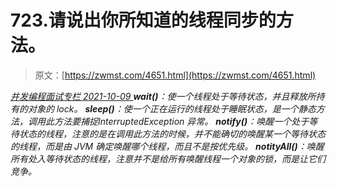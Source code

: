 <!--yml
category: 未分类
date: 0001-01-01 00:00:00
--->

# 723.请说出你所知道的线程同步的方法。

> 原文：[https://zwmst.com/4651.html](https://zwmst.com/4651.html)

   [ *并发编程面试专栏* ](https://zwmst.com/%e5%b9%b6%e5%8f%91%e7%bc%96%e7%a8%8b%e9%9d%a2%e8%af%95%e4%b8%93%e6%a0%8f)*[ <time datetime="2021-10-10T00:47:21+08:00"> 2021-10-09 </time> ](https://zwmst.com/4651.html)  **wait()**：使一个线程处于等待状态，并且释放所持有的对象的 lock。
**sleep()**：使一个正在运行的线程处于睡眠状态，是一个静态方法，调用此方法要捕捉InterruptedException 异常。
**notify()**：唤醒一个处于等待状态的线程，注意的是在调用此方法的时候，并不能确切的唤醒某一个等待状态的线程，而是由 JVM 确定唤醒哪个线程，而且不是按优先级。
**notityAll()**：唤醒所有处入等待状态的线程，注意并不是给所有唤醒线程一个对象的锁，而是让它们竞争。*